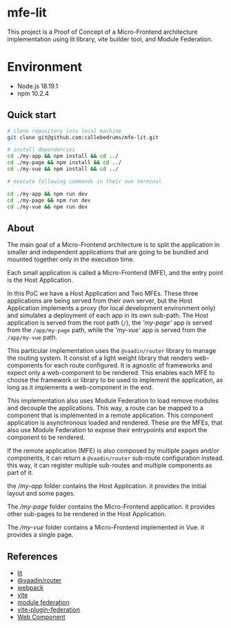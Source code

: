 # mfe-lit

This project is a Proof of Concept of a Micro-Frontend architecture implementation using lit library, vite builder tool, and Module Federation.

# Environment

- Node.js 18.19.1
- npm 10.2.4

## Quick start

```bash
# clone repository into local machine
git clone git@github.com:callebedrums/mfe-lit.git

# install dependencies
cd ./my-app && npm install && cd ../
cd ./my-page && npm install && cd ../
cd ./my-vue && npm install && cd ../

# execute following commands in their own terminal

cd ./my-app && npm run dev
cd ./my-page && npm run dev
cd ./my-vue && npm run dev
```

## About

The main goal of a Micro-Frontend architecture is to split the application in smaller and independent applications that are going to be bundled and mounted together only in the execution time.

Each small application is called a Micro-Frontend (MFE), and the entry point is the Host Application.

In this PoC we have a Host Application and Two MFEs. These three applications are being served from their own server, but the Host Application implements a proxy (for local development environment only) and simulates a deployment of each app in its own sub-path.
The Host application is served from the root path (`/`), the _'my-page'_ app is served from the `/app/my-page` path, while the _'my-vue'_ app is served from the `/app/my-vue` path.

This particular implementation uses the `@vaadin/router` library to manage the routing system. It consist of a light weight library that renders web-components for each route configured.
It is agnostic of frameworks and expect only a web-component to be rendered. This enables each MFE to choose the framework or library to be used to implement the application, as long as it implements a web-component in the end.

This implementation also uses Module Federation to load remove modules and decouple the applications. This way, a route can be mapped to a component that is implemented in a remote application. This component application is asynchronous loaded and rendered.
These are the MFEs, that also use Module Federation to expose their entrypoints and export the component to be rendered.

If the remote application (MFE) is also composed by multiple pages and/or components, it can return a `@vaadin/router` sub-route configuration instead. this way, it can register multiple sub-routes and multiple components as part of it.

the _/my-app_ folder contains the Host Application. it provides the initial layout and some pages.

The _/my-page_ folder contains the Micro-Frontend application. it provides other sub-pages to be rendered in the Host Application.

The _/my-vue_ folder contains a Micro-Frontend implemented in Vue. it provides a single page.

## References

- [lit](https://lit.dev/)
- [@vaadin/router](https://github.com/vaadin/router?tab=readme-ov-file)
- [webpack](https://webpack.js.org/)
- [vite](https://vitejs.dev/)
- [module federation](https://module-federation.io/guide/start/index.html)
- [vite-plugin-federation](https://github.com/originjs/vite-plugin-federation)
- [Web Component](https://developer.mozilla.org/en-US/docs/Web/API/Web_components)
